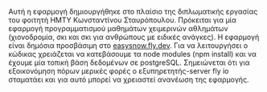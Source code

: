 Αυτή η εφαρμογή δημιουργήθηκε στο πλαίσιο της διπλωματικής εργασίας του φοιτητή ΗΜΤΥ Κωνσταντίνου Σταυρόπουλου. Πρόκειται για μία εφαρμογή προγραμματισμού μαθημάτων χειμερινών αθλημάτων (χιονοδρομία, σκι και σκι για ανθρώπους με ειδικές ανάγκες). Η εφαρμογή είναι δημόσια προσβάσιμη στο [easysnow.fly.dev](https://easysnow.fly.dev). Για να λειτουργήσει ο κώδικας χρειάζεται να κατεβάσουμε τα node modules (npm install) και να έχουμε μία τοπική βάση δεδομένων σε postgreSQL. Σημειώνεται ότι για εξοικονόμηση πόρων μερικές φορές ο εξυπηρετητής-server fly io σταματάει και για αυτό μπορεί να χρειαστεί ανανέωση της εφαρμογής.
